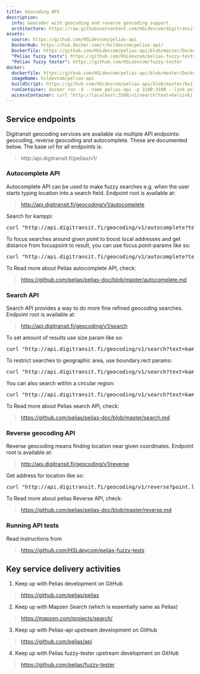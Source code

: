 ```yaml
---
title: Geocoding API
description:
  info: Geocoder with geocoding and reverse geocoding support.
  architecture: https://raw.githubusercontent.com/HSLdevcom/digitransit-site/master/pages/en/developers/service-catalogue/apis/geocoding-api/architecture.xml
assets:
  source: https://github.com/HSLdevcom/pelias-api
  DockerHub: https://hub.docker.com/r/hsldevcom/pelias-api/
  Dockerfile: https://github.com/HSLdevcom/pelias-api/blob/master/Dockerfile
  "Pelias fuzzy tests": https://github.com/HSLdevcom/pelias-fuzzy-tests
  "Pelias fuzzy tester": https://github.com/HSLdevcom/fuzzy-tester
docker:
  dockerfile: https://github.com/HSLdevcom/pelias-api/blob/master/Dockerfile
  imageName: hsldevcom/pelias-api
  buildScript: https://github.com/HSLdevcom/pelias-api/blob/master/build-docker-image.sh
  runContainer: docker run -d --name pelias-api -p 3100:3100 --link pelias-data-container hsldevcom/pelias-api
  accessContainer: curl "http://localhost:3100/v1/search?text=helsinki
---
```



## Service endpoints
Digitransit geocoding services are available via multiple API endpoints: geocoding, reverse geocoding and autocomplete.
These are documented below. The base url for all endpoints is:

> http:/api.digitransit.fi/pelias/v1/


### Autocomplete API
Autocomplete API can be used to make fuzzy searches e.g. when the user starts typing location into a search field.
Endpoint root is available at:
> http://api.digitransit.fi/geocoding/v1/autocomplete

Search for kamppi:
<pre>
curl "http://api.digitransit.fi/geocoding/v1/autocomplete?text=kampp"
</pre>

To focus searches around given point to boost local addresses and get distance from
focuspoint to result, you can use focus.point-params like so:
<pre>
curl "http://api.digitransit.fi/geocoding/v1/autocomplete?text=kamppi&focus.point.lat=60.1995&focus.point.lon=24.9363"
</pre>

To Read more about Pelias autocomplete API, check:
> https://github.com/pelias/pelias-doc/blob/master/autocomplete.md


### Search API
Search API provides a way to do more fine refined geocoding searches. Endpoint root is available at:
> http://api.digitransit.fi/geocoding/v1/search

To set amount of results use size param like so:
<pre>
curl "http://api.digitransit.fi/geocoding/v1/search?text=kamppi&size=1"
</pre>

To restrict searches to geographic area, use boundary.rect params:
<pre>
curl "http://api.digitransit.fi/geocoding/v1/search?text=kamppi&boundary.rect.min_lat=59.9&boundary.rect.max_lat=60.45&boundary.rect.min_lon=24.3&boundary.rect.max_lon=25.5"
</pre>

You can also search within a circular region:
<pre>
curl "http://api.digitransit.fi/geocoding/v1/search?text=kamppi&boundary.circle.lat=60.2&boundary.circle.lon=24.936&boundary.circle.radius=30"
</pre>

To Read more about Pelias search API, check:
> https://github.com/pelias/pelias-doc/blob/master/search.md

### Reverse geocoding API
Reverse geocoding means finding location near given coordinates. Endpoint root is available at:
> http://api.digitransit.fi/geocoding/v1/reverse

Get address for location like so:
<pre>
curl "http://api.digitransit.fi/geocoding/v1/reverse?point.lat=60.199284&point.lon=24.940540&size=1"
</pre>

To Read more about pelias Reverse API, check:
> https://github.com/pelias/pelias-doc/blob/master/reverse.md

### Running API tests

Read instructions from
> https://github.com/HSLdevcom/pelias-fuzzy-tests

## Key service delivery activities
1. Keep up with Pelias development on GitHub

> https://github.com/pelias/pelias

2. Keep up with Mapzen Search (which is essentially same as Pelias)

> https://mapzen.com/projects/search/

3. Keep up with Pelias-api upstream development on GitHub

> https://github.com/pelias/api

4. Keep up with Pelias fuzzy-tester upstream development on GitHub

> https://github.com/pelias/fuzzy-tester
